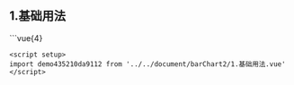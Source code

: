 ## 1.基础用法
<demo435210da9112 />
```vue{4}
<template>
    <bar-chart-2 class="bar-chart" ref="chartRef"></bar-chart-2>
</template>
<script setup>
import { ref, onMounted } from 'vue';

const chartRef = ref();

onMounted(() => chartRef.value.renderChart());
</script>
<style lang="scss" scoped>
.bar-chart {
    height: 340px;
    background-color: white;
}
</style>

```
<script setup>
import demo435210da9112 from '../../document/barChart2/1.基础用法.vue'
</script>